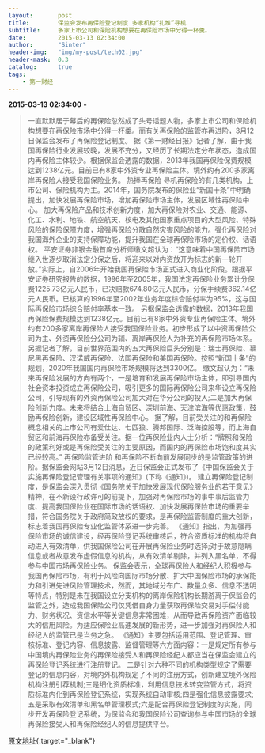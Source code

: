 ```yaml
---
layout:       post
title:        保监会发布再保险登记制度 多家机构“扎堆”寻机
subtitle:     多家上市公司和保险机构想要在再保险市场中分得一杯羹。
date:         2015-03-13 02:34:00
author:       "Sinter"
header-img:   "img/my-post/tech02.jpg"
header-mask:  0.3
catalog:      true
tags:
    - 第一财经
---
```


**2015-03-13 02:34:00**  **-**

> 一直默默居于幕后的再保险忽然成了头号话题人物，多家上市公司和保险机构想要在再保险市场中分得一杯羹。而有关再保险的监管亦再进阶，3月12日保监会发布了再保险登记制度。
据《第一财经日报》记者了解，由于我国再保险行业发展较晚，发展不充分，又经历了长期法定分布状态，造成国内再保险主体较少。根据保监会透露的数据，2013年我国再保险保费规模达到1238亿元。目前已有8家中外资专业再保险主体。境外约有200多家离岸再保险人接受我国保险业务。
热捧再保险
寻机再保险的有几类机构，上市公司、保险机构为主。2014年，国务院发布的保险业“新国十条”中明确提出，加快发展再保险市场，增加再保险市场主体，发展区域性再保险中心。
加大再保险产品和技术创新力度，加大再保险对农业、交通、能源、化工、水利、地铁、航空航天、核电及其他国家重点项目的大型风险、特殊风险的保险保障力度，增强再保险分散自然灾害风险的能力。强化再保险对我国海外企业的支持保障功能，提升我国在全球再保险市场的定价权、话语权。
平安证券非银金融首席分析师缴文超认为：“这意味着中国再保险市场继入世逐步取消法定分保之后，将迎来以对内资放开为标志的新一轮开放。”实际上，自2006年开始我国再保险市场正式进入商业化阶段。跟据平安证券研究报告的数据，1996年至2005年，我国法定再保险业务累计分保费1225.73亿元人民币，已决赔款674.80亿元人民币，分保手续费362.14亿元人民币。已核算的1996年至2002年业务年度综合赔付率为95%，这与国际再保险市场综合赔付率基本一致。
另据保监会透露的数据，2013年我国再保险保费规模达到1238亿元。目前已有8家中外资专业再保险主体。境外约有200多家离岸再保险人接受我国保险业务。初步形成了以中资再保险公司为主、外资再保险分公司为辅、离岸再保险人为补充的再保险市场体系。
另据记者了解，目前世界范围内的五大再保险巨头分别是：瑞士再保险、慕尼黑再保险、汉诺威再保险、法国再保险和美国再保险。按照“新国十条”的规划，2020年我国国内再保险市场规模将达到3300亿。
缴文超认为：“未来再保险发展的方向有两个，一是培育和发展再保险市场主体，即引导国内社会资本投资成立再保险公司，吸引更多的国际再保险公司来华设立再保险公司，引导现有的外资再保险公司加大对在华分公司的投入;二是加大再保险创新力度。未来将结合上海自贸区、深圳前海、天津滨海等优惠政策，鼓励再保险创新，建设区域性再保险中心。
据了解，目前受关注的和再保险概念相关的上市公司有爱仕达、七匹狼、腾邦国际、泛海控股等，而上海自贸区和前海再保险亦备受关注。据一位再保险业内人士分析：“牌照和保险的政策利好或是再保险受关注的主要原因，而国内的再保险市场饱和度其实已经较高。”
再保险监管进阶
和再保险不断向前发展同步的是监管政策的进阶。据保监会网站3月12日消息，近日保监会正式发布了《中国保监会关于实施再保险登记管理有关事项的通知》(下称《通知》)。
建立再保险登记制度，是保监会深入贯彻《国务院关于加快发展现代保险服务业的若干意见》精神，在不新设行政许可的前提下，加强对再保险市场的事中事后监管力度、提高我国保险业在国际市场的话语权、加快发展再保险市场的重要举措，符合国务院关于政府简政放权的要求，是再保险监管制度的重大创新，标志着我国再保险专业化监管体系进一步完善。
《通知》指出，为加强再保险市场的诚信建设，经再保险登记系统审核后，符合资质标准的机构将自动进入有效清单，供我国保险公司在开展再保险业务时选择;对于故意隐瞒信息或者故意发布虚假信息的机构，从有效清单剔除，并列入黑名单，不得参与中国市场再保险业务。
保监会表示，全球再保险人和经纪人积极参与我国再保险市场，有利于风险向国际市场分散、扩大中国保险市场的承保能力和引进先进风险管理技术，然而，其地域分布广、数量众多、信息不透明等特点，特别是未在我国设立分支机构的离岸保险机构长期游离于保监会的监管之外，造成我国保险公司仅凭借自身力量获取再保险交易对手偿付能力、财务状况、资信水平等关键信息非常困难，从而导致再保险资产面临较大的信用风险。为适应保险业高速发展的新形势，进一步加强对再保险人和经纪人的监管已是当务之急。
《通知》主要包括适用范围、登记管理、审核标准、登记内容、信息披露、监督管理等六方面内容：一是规定所有参与中国境内再保险业务的再保险接受人和再保险经纪人都应当在保监会建立的再保险登记系统进行注册登记。
二是针对六种不同的机构类型规定了需要登记的信息内容，对境内外机构规定了不同的注册方式，创新建立境外保险机构注册引荐机制;三是细化资质标准，利用信息技术转变监管方式，将资质标准内化到再保险登记系统，实现系统自动审核;四是强化信息披露要求;五是采取有效清单和黑名单管理模式;六是配合再保险登记制度的实施，同步开发再保险登记系统，为保监会和我国保险公司查询参与中国市场的全球再保险接受人和再保险经纪人的信息提供平台。


[原文地址](http://www.yicai.com/news/4585336.html){:target="_blank"}



